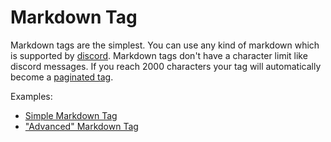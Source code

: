 # Markdown Tag

Markdown tags are the simplest.
You can use any kind of markdown which is supported by [discord](https://support.discord.com/hc/en-us/articles/210298617).
Markdown tags don't have a character limit like discord messages.
If you reach 2000 characters your tag will automatically become a [paginated tag](https://krile.chojo.dev/tags/paginated/).

Examples:

- [Simple Markdown Tag](https://github.com/rainbowdashlabs/krile/blob/main/tags/default_tag.md)
- ["Advanced" Markdown Tag](https://github.com/rainbowdashlabs/krile/blob/main/tags/test_tag.md)
